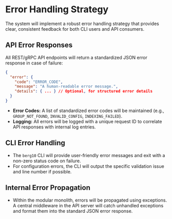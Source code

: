 # Error Handling Strategy

The system will implement a robust error handling strategy that provides clear, consistent feedback for both CLI users and API consumers.

## API Error Responses

All REST/gRPC API endpoints will return a standardized JSON error response in case of failure:

```json
{
  "error": {
    "code": "ERROR_CODE",
    "message": "A human-readable error message.",
    "details": { ... } // Optional, for structured error details
  }
}
```

-   **Error Codes:** A list of standardized error codes will be maintained (e.g., `GROUP_NOT_FOUND`, `INVALID_CONFIG`, `INDEXING_FAILED`).
-   **Logging:** All errors will be logged with a unique request ID to correlate API responses with internal log entries.

## CLI Error Handling

-   The `berg10` CLI will provide user-friendly error messages and exit with a non-zero status code on failure.
-   For configuration errors, the CLI will output the specific validation issue and line number if possible.

## Internal Error Propagation

-   Within the modular monolith, errors will be propagated using exceptions. A central middleware in the API server will catch unhandled exceptions and format them into the standard JSON error response.

